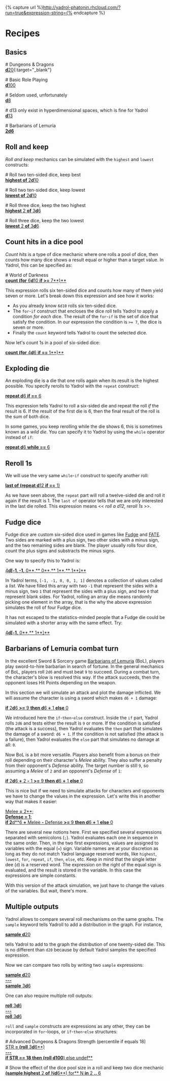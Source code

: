 {% capture url %}http://yadrol-phatonin.rhcloud.com/?run=true&expression-string={% endcapture %}

Recipes
=======

<div class="include-toc">
</div>

## Basics

<div class="yadrol-code" markdown="1">

<span class="yadrol-comment"># Dungeons &amp; Dragons</span>
<br>
[**d**20]({{url}}d20){:target="_blank"}

<span class="yadrol-comment"># Basic Role Playing</span>
<br>
[**d**100]({{url}}d100)

<span class="yadrol-comment"># Seldom used, unfortunately</span>
<br>
[**d**8]({{url}}d8)

<span class="yadrol-comment"># d13 only exist in hyperdimensional spaces, which is fine for Yadrol</span>
<br>
[**d**13]({{url}}d13)

<span class="yadrol-comment"># Barbarians of Lemuria</span>
<br>
[**2d6**]({{url}}2d6)

</div>

## Roll and keep

*Roll and keep* mechanics can be simulated with the `highest` and
`lowest` constructs:

<div class="yadrol-code" markdown="1">

<span class="yadrol-comment"># Roll two ten-sided dice, keep best</span>
<br>
[**highest of** 2**d**10]({{url}}highest%20of%202d10)

<span class="yadrol-comment"># Roll two ten-sided dice, keep lowest</span>
<br>
[**lowest of** 2**d**10]({{url}}lowest%20of%202d10)

<span class="yadrol-comment"># Roll three dice, keep the two highest</span>
<br>
[**highest** 2 **of** 3**d**6]({{url}}highest%202%20of%203d6)

<span class="yadrol-comment"># Roll three dice, keep the two lowest</span>
<br>
[**lowest** 2 **of** 3**d**6]({{url}}lowest%202%20of%203d6)

</div>

## Count hits in a dice pool

*Count hits* is a type of dice mechanic where one rolls a pool of dice,
then counts how many dice shows a result equal or higher than a target
value. In Yadrol, this can be specified as:


<div class="yadrol-code" markdown="1">

<span class="yadrol-comment"># World of Darkness</span>
<br>
[**count (for** 6**d**10 **if >=** 7**)**]({{url}}count%20%28for%206d10%20if%20>%3D%207%29)

</div>

This expression rolls six ten-sided dice and counts how many of them yield seven or more.
Let's break down this expression and see how it works:
* As you already know `6d10` rolls six ten-sided dice.
* The `for`-`if` construct that encloses the dice roll tells Yadrol to apply a condition *for each* dice. The result of the `for`-`if` is the set of dice that satisfy the condition. In our expression the condition is `>= 7`, the dice is seven or more.
* Finally the <code>count</code> keyword tells Yadrol to count the selected dice.

Now let's count 1s in a pool of six-sided dice:

<div class="yadrol-code" markdown="1">

[**count (for** 4**d**6 **if ==** 1**)**]({{url}}count%20%28for%204d6%20if%20%3D%3D%201%29)

</div>




## Exploding die

An exploding die is a die that one rolls again when its result is the highest possible.
You specify rerolls to Yadrol with the `repeat` construct:

<div class="yadrol-code" markdown="1">

[**repeat d**6 **if ==** 6]({{url}}repeat%20d6%20if%20%3D%3D%206)

</div>

This expression tells Yadrol to roll a six-sided die and repeat the roll *if* the result is 6.
If the result of the first die is 6, then the final result of the roll is the sum of both dice.

In some games, you keep rerolling while the die shows 6, this is sometimes known as a *wild die*.
You can specify it to Yadrol by using the `while` operator instead of `if`:

<div class="yadrol-code" markdown="1">

[**repeat d**6 **while ==** 6]({{url}}repeat%20d6%20while%20%3D%3D%206)

</div>

## Reroll 1s

We will use the very same <code>while</code>-<code>if</code> construct to specify another roll:

<div class="yadrol-code" markdown="1">

[**last of (repeat d**12 **if ==** 1)]({{url}}last%20of%20%28repeat%20d12%20if%20%3D%3D%201%29)

</div>

As we have seen above, the `repeat` part will roll a twelve-sided die and roll it again if the result is 1.
The `last of` operator tells that we are only interested in the last die rolled.
This expression means << _roll a d12, reroll 1s_ >>.

## Fudge dice

Fudge dice are custom six-sided dice used in games like [Fudge](XXX) and [FATE](XXX).
Two sides are marked with a plus sign, two other sides with a minus sign, and the two remaining sides are blank.
The player usually rolls four dice, count the plus signs and substracts the minus signs.

One way to specify this to Yadrol is:

<div class="yadrol-code" markdown="1">

[4**d[-**1**, -**1**,** 0**,** 0**,** 1**,** 1**]**]({{url}}4d%5B-1%2C%20-1%2C%200%2C%200%2C%201%2C%201%5D)

</div>

In Yadrol terms, `[-1, -1, 0, 0, 1, 1]` denotes a collection of values called a *list*.
We have filled this array with two `-1` that represent the sides with a minus sign, two `1` that represent the sides with a plus sign, and two `0` that represent blank sides.
For Yadrol, rolling an array die means randomly picking one element in the array, that is the why the above expression simulates the roll of four Fudge dice.

It has not escaped to the statistics-minded people that a Fudge die could be simulated with a shorter array with the same effect.
Try:

<div class="yadrol-code" markdown="1">

[4**d[-**1**,** 0**,** 1**]**]({{url}}4d%5B-1%2C%200%2C%201%5D)

</div>


## Barbarians of Lemuria combat turn

In the excellent Sword & Sorcery game [Barbarians of Lemuria](XXX) (BoL), players play sword-to-hire barbarian in search of fortune.
In the general mechanics of BoL, players roll `2d6` and must beat `9` to succeed.
During a combat turn, the character's blow is resolved this way.
If the attack succeeds, then the opponent loses Hit Points depending on the weapon.

In this section we will simulate an attack and plot the damage inflicted.
We will assume the character is using a sword which makes `d6 + 1` damage:

<div class="yadrol-code" markdown="1">

[**if** 2**d**6 **>=** 9 **then d**6 **+** 1 **else** 0]({{url}}if%202d6%20>%3D%209%20then%20d6%20%2B%201%20else%200)

</div>

We introduced here the `if`-`then`-`else` construct.
Inside the `if` part, Yadrol rolls `2d6` and tests either the result is `9` or more.
If the condition is satisfied (the attack is a success), then Yadrol evaluates the `then` part that simulates the damage of a sword: `d6 + 1`.
If the condition is not satisfied (the attack is a failure), then Yadrol evaluates the `else` part that simulates no damage at all: `0`.

Now BoL is a bit more versatile.
Players also benefit from a bonus on their roll depending on their character's _Melee_ ability.
They also suffer a penalty from their opponent's _Defense_ ability.
The target number is still `9`, so assuming a _Melee_ of `2` and an opponent's _Defense_ of `1`:

<div class="yadrol-code" markdown="1">

[**if** 2**d**6 **+** 2 **-** 1 **>=** 9 **then d**6 **+** 1 **else** 0]({{url}}if%202d6%20%2B%202%20-%201%20>%3D%209%20then%20d6%20%2B%201%20else%200)

</div>

This is nice but if we need to simulate attacks for characters and opponents we have to change the values in the expression.
Let's write this in another way that makes it easier:

<div class="yadrol-code" markdown="1">

[Melee **=** 2**;**<br>
Defense **=** 1**;**<br>
**if** 2**d**6 **+** Melee **-** Defense **>=** 9 **then d**6 **+** 1 **else** 0]({{url}}Melee%20%3D%202;%0ADefense%20%3D%201;%0Aif%202d6%20%2B%20Melee%20-%20Defense%20>%3D%209%20then%20d6%20%2B%201%20else%200)

</div>

There are several new notions here.
First we specified several expressions separated with semicolons (`;`).
Yadrol evaluates each one in sequence in the same order.
Then, in the two first expressions, values are assigned to variables with the equal (`=`) sign.
Variable names are at your discretion as long as they do not match Yadrol language reserved words, like `highest`, `lowest`, `for`, `repeat`, `if`, `then`, `else`, etc.
Keep in mind that the single letter dee (`d`) is a reserved word.
The expression on the right of the equal sign is evaluated, and the result is stored in the variable.
In this case the expressions are simple constants.

With this version of the attack simulation, we just have to change the values of the variables.
But wait, there's more.



## Multiple outputs

Yadrol allows to compare several roll mechanisms on the same graphs.
The `sample` keyword tells Yadroll to add a distribution in the graph.
For instance,

<div class="yadrol-code" markdown="1">

[**sample d**20]({{url}}sample%20d20)

</div>

tells Yadrol to add to the graph the distribution of one twenty-sided die.
This is no different than `d20` because by default Yadrol samples the specified expression.

Now we can compare two rolls by writing two `sample` expressions:

<div class="yadrol-code" markdown="1">

[**sample d**20<br>
**\-\--**<br>
**sample** 3**d**6]({{url}}sample%20d20%0A---%0Asample%203d6)

</div>

One can also require multiple roll outputs:

<div class="yadrol-code" markdown="1">

[**roll** 3**d**6<br>
**\-\--**<br>
**roll** 3**d**6]({{url}}roll%203d6%0A---%0Aroll%203d6)

</div>


`roll` and `sample` constructs are expressions as any other, they can be incorporated in `for`-loops, or `ìf`-`then`-`else` structures:


<div class="yadrol-code" markdown="1">

<span class="yadrol-comment"># Advanced Dungeons &amp; Dragons Strength (percentile if equals 18)</span>
<br>
[STR **= (roll** 3**d**6**)**<br>
**\-\--**<br>
**if** STR **==** 18 **then (roll d**100**) else undef**]({{url}}STR%3D%28roll%203d6%29%20---%20if%20STR%20%3D%3D%2018%20then%20%28roll%20d100%29%20else%20undef)

<span class="yadrol-comment"># Show the effect of the dice pool size in a roll and keep two dice mechanic
<br>
[**(sample highest** 2 **of** N**d**6**) for** N **in** 2 **..** 6]({{url}}%28sample%20highest%202%20of%20Nd6%29%20for%20N%20in%202%20..%206)

</div>